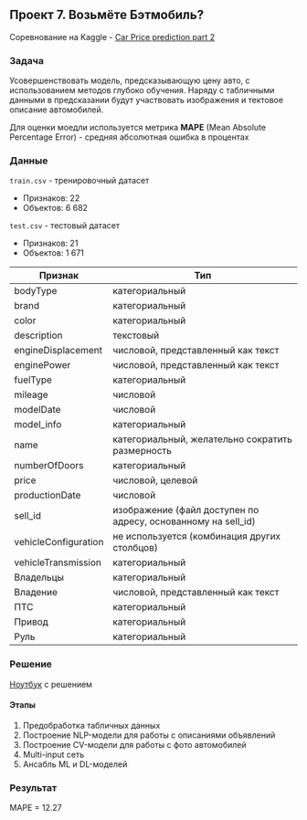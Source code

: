 ## Проект 7. Возьмёте Бэтмобиль? 
Соревнование на Kaggle - [Car Price prediction part 2](https://www.kaggle.com/c/sf-dst-car-price-prediction-part2/overview "Соревнование")

### Задача
Усовершенствовать модель, предсказывающую цену авто, с использованием методов глубоко обучения. Наряду с табличными данными в предсказании будут участвовать изображения и тектовое описание автомобилей. 

Для оценки моедли используется метрика **MAPE** (Mean Absolute Percentage Error) - средняя абсолютная ошибка в процентах

### Данные
`train.csv` - тренировочный датасет
- Признаков: 22
- Объектов: 6 682

`test.csv` - тестовый датасет
- Признаков: 21 
- Объектов: 1 671

Признак | Тип 
--- | ---
bodyType | категориальный
brand |  категориальный
color |  категориальный
description |  текстовый
engineDisplacement | числовой, представленный как текст
enginePower | числовой, представленный как текст
fuelType | категориальный
mileage |  числовой
modelDate | числовой
model_info | категориальный
name | категориальный, желательно сократить размерность
numberOfDoors | категориальный
price | числовой, целевой
productionDate | числовой
sell_id | изображение (файл доступен по адресу, основанному на sell_id)
vehicleConfiguration | не используется (комбинация других столбцов)
vehicleTransmission | категориальный
Владельцы | категориальный
Владение | числовой, представленный как текст
ПТС | категориальный
Привод | категориальный
Руль | категориальный

### Решение 
[Ноутбук](https://www.kaggle.com/elenaaserebrennikova/elena-s-sf-dst-car-price-part2 "Kaggle-ноутбук") с решением

#### Этапы
1. Предобработка табличных данных
2. Построение NLP-модели для работы с описаниями объявлений
3. Построение CV-модели для работы с фото автомобилей 
4. Multi-input сеть
5. Ансабль ML и DL-моделей

### Результат 
MAPE = 12.27
